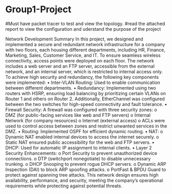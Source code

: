 # Group1-Project
#Must have packet tracer to test and view the topology.
#read the attached report to view the configuration and uderstand the purpose of the project

Network Development Summary
In this project, we designed and implemented a secure and redundant network infrastructure for a company with two floors, each housing different departments, including HR, Finance, Marketing, Sales, Customer Service, and IT. To ensure seamless wireless connectivity, access points were deployed on each floor.
The network includes a web server and an FTP server, accessible from the external network, and an internal server, which is restricted to internal access only. To achieve high security and redundancy, the following key components were implemented:
•	Inter-VLAN Routing: Used to enable communication between different departments.
•	Redundancy: Implemented using two routers with HSRP, ensuring load balancing by prioritizing certain VLANs on Router 1 and others on Router 2. Additionally, EtherChannel was configured between the two switches for high-speed connectivity and fault tolerance.
•	Firewall Security: A firewall was configured with three security zones: 
o	DMZ (for public-facing services like web and FTP servers)
o	Internal Network (for company resources)
o	Internet (external access)
o	ACLs were used to control access between zones and restrict unwanted services in the DMZ.
•	Routing: Implemented OSPF for efficient dynamic routing.
•	NAT: 
o	Dynamic NAT enabled internal devices to access the internet securely.
o	Static NAT ensured public accessibility for the web and FTP servers.
•	DHCP: Used for automatic IP assignment to internal clients.
•	Layer 2 Security Enhancements: 
o	Port Security to prevent unauthorized device connections.
o	DTP (switchport nonegotiate) to disable unnecessary trunking.
o	DHCP Snooping to prevent rogue DHCP servers.
o	Dynamic ARP Inspection (DAI) to block ARP spoofing attacks.
o	PortFast & BPDU Guard to protect against spanning tree attacks.
This network design ensures high availability, performance, and security, meeting the company’s operational requirements while protecting against potential threats.
